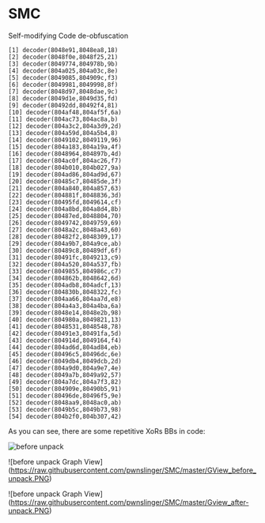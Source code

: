 # SMC
Self-modifying Code de-obfuscation

```
[1] decoder(8048e91,8048ea8,18)
[2] decoder(8048f0e,8048f25,21)
[3] decoder(8049774,804978b,9b)
[4] decoder(804a025,804a03c,8e)
[5] decoder(8049085,804909c,f3)
[6] decoder(8049981,8049998,8f)
[7] decoder(8048d97,8048dae,9c)
[8] decoder(8049d1e,8049d35,fd)
[9] decoder(80492dd,80492f4,81)
[10] decoder(804af48,804af5f,6a)
[11] decoder(804ac73,804ac8a,b)
[12] decoder(804a3c2,804a3d9,2d)
[13] decoder(804a59d,804a5b4,8)
[14] decoder(8049102,8049119,96)
[15] decoder(804a183,804a19a,4f)
[16] decoder(8048964,804897b,4d)
[17] decoder(804ac0f,804ac26,f7)
[18] decoder(804b010,804b027,9a)
[19] decoder(804ad86,804ad9d,67)
[20] decoder(80485c7,80485de,3f)
[21] decoder(804a840,804a857,63)
[22] decoder(804881f,8048836,3d)
[23] decoder(80495fd,8049614,cf)
[24] decoder(804a8bd,804a8d4,8b)
[25] decoder(80487ed,8048804,70)
[26] decoder(8049742,8049759,69)
[27] decoder(8048a2c,8048a43,60)
[28] decoder(80482f2,8048309,17)
[29] decoder(804a9b7,804a9ce,ab)
[30] decoder(80489c8,80489df,6f)
[31] decoder(80491fc,8049213,c9)
[32] decoder(804a520,804a537,fb)
[33] decoder(8049855,804986c,c7)
[34] decoder(804862b,8048642,6d)
[35] decoder(804adb8,804adcf,13)
[36] decoder(804830b,8048322,fc)
[37] decoder(804aa66,804aa7d,e8)
[38] decoder(804a4a3,804a4ba,6a)
[39] decoder(8048e14,8048e2b,98)
[40] decoder(804980a,8049821,13)
[41] decoder(8048531,8048548,78)
[42] decoder(80491e3,80491fa,5d)
[43] decoder(804914d,8049164,f4)
[44] decoder(804ad6d,804ad84,eb)
[45] decoder(80496c5,80496dc,6e)
[46] decoder(8049db4,8049dcb,2d)
[47] decoder(804a9d0,804a9e7,4e)
[48] decoder(8049a7b,8049a92,57)
[49] decoder(804a7dc,804a7f3,82)
[50] decoder(804909e,80490b5,91)
[51] decoder(80496de,80496f5,9e)
[52] decoder(8048aa9,8048ac0,ab)
[53] decoder(8049b5c,8049b73,98)
[54] decoder(804b2f0,804b307,42)
```


As you can see, there are some repetitive XoRs BBs in code:


![before unpack](https://raw.githubusercontent.com/pwnslinger/SMC/master/Before_unpack.PNG)


![before unpack Graph View] (https://raw.githubusercontent.com/pwnslinger/SMC/master/GView_before_unpack.PNG)


![before unpack Graph View] (https://raw.githubusercontent.com/pwnslinger/SMC/master/Gview_after-unpack.PNG)